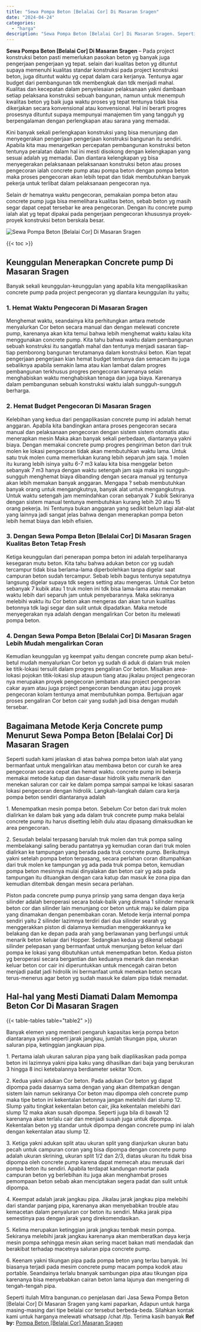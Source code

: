 ```yaml
---
title: "Sewa Pompa Beton [Belalai Cor] Di Masaran Sragen"
date: "2024-04-24"
categories: 
  - "harga"
description: "Sewa Pompa Beton [Belalai Cor] Di Masaran Sragen. Seperti itulah Mitra bangunan.co penjelasan dari Jasa Sewa Pompa Beton [Belalai Cor] Di Masaran Sragen ya..."
---
```


**Sewa Pompa Beton \[Belalai Cor\] Di Masaran Sragen** – Pada project konstruksi beton pasti memerlukan pasokan beton yg banyak juga pengerjaan pengerjaan yg tepat. selain dari kualitas beton yg dituntut supaya memenuhi kualitas standar konstruksi pada project konstruksi beton, juga dituntut waktu yg cepat dalam cara kerjanya. Tentunya agar budget dari pembangunan tdk membengkak dan tdk menjadi mahal. Kualitas dan kecepatan dalam penyelesaian pelaksanaan yakni dambaan setiap pelaksana konstruksi sebuah bangunan, namun untuk menempuh kwalitas beton yg baik juga waktu proses yg tepat tentunya tidak bisa dikerjakan secara konvensional atau konvensional. Hal ini berarti progres prosesnya dituntut supaya mempunyai manajemen tim yang tangguh yg berpengalaman dengan perlengkapan atau sarana yang memadai.

Kini banyak sekali perlengkapan konstruksi yang bisa menunjang dan menyegerakan pengerjaan pengerjaan konstruksi bangunan itu sendiri. Apabila kita mau menargetkan percepatan pembangunan konstruksi beton tentunya peralatan dalam hal ini mesti disokong dengan kelengkapan yang sesuai adalah yg memadai. Dan diantara kelengkapan yg bisa menyegerakan pelaksanaan pelaksanaan konstruksi beton atau proses pengecoran ialah concrete pump atau pompa beton dengan pompa beton maka proses pengecoran akan lebih tepat dan tidak membutuhkan banyak pekerja untuk terlibat dalam pelaksanaan pengecoran nya.

Selain dr hematnya waktu pengecoran, pemakaian pompa beton atau concrete pump juga bisa memelihara kualitas beton, sebab beton yg masih segar dapat cepat tersebar ke area pengecoran. Dengan itu concrete pump ialah alat yg tepat dipakai pada pengerjaan pengecoran khususnya proyek-proyek konstruksi beton berskala besar.

![Sewa Pompa Beton [Belalai Cor] Di Masaran Sragen](/images/sewa-concrete-pump-03.png)

{{< toc >}}

## Keunggulan Menerapkan Concrete pump Di Masaran Sragen

Banyak sekali keunggulan-keunggulan yang apabila kita mengaplikasikan concrete pump pada project pengecoran yg diantara keunggulan itu yaitu;

### 1\. Hemat Waktu Pengecoran Di Masaran Sragen

Menghemat waktu, seandainya kita perhitungkan antara metode menyalurkan Cor beton secara manual dan dengan melewati concrete pump, karenanya akan kita temui bahwa lebih menghemat waktu kalau kita menggunakan concrete pump. Kita tahu bahwa waktu dalam pembangunan sebuah konstruksi itu sangatlah mahal dan tentunya menjadi sasaran tiap-tiap pemborong bangunan terutamanya dalam konstruksi beton. Kian tepat pengerjaan pengerjaan kian hemat budget tentunya dan semacam itu juga sebaliknya apabila semakin lama atau kian lambat dalam progres pembangunan terkhusus progres pengecoran karenanya selain menghabiskan waktu menghabiskan tenaga dan juga biaya. Karenanya dalam pembangunan sebuah konstruksi waktu ialah sungguh-sungguh berharga.

### 2\. Hemat Budget Pengecoran Di Masaran Sragen

Kelebihan yang kedua dari pengaplikasian concrete pump ini adalah hemat anggaran. Apabila kita bandingkan antara proses pengecoran secara manual dan pelaksanaan pengecoran dengan sistem sistem otomatis atau menerapkan mesin Maka akan banyak sekali perbedaan, diantaranya yakni biaya. Dengan memakai concrete pump progres pengiriman beton dari truk molen ke lokasi pengecoran tidak akan membutuhkan waktu lama. Untuk satu truk molen cuma memerlukan kurang lebih separuh jam saja. 1 molen itu kurang lebih isinya yaitu 6-7 m3 kalau kita bisa menggelar beton sebanyak 7 m3 hanya dengan waktu setengah jam saja maka ini sungguh-sungguh menghemat biaya dibanding dengan secara manual yg tentunya akan lebih memakan banyak anggaran. Mengapa ? sebab membutuhkan banyak orang untuk mengangkutnya, banyak alat untuk mengangkutnya. Untuk waktu setengah jam memindahkan coran sebanyak 7 kubik Sekiranya dengan sistem manual tentunya membutuhkan kurang lebih 20 atau 15 orang pekerja. Ini Tentunya bukan anggaran yang sedikit belum lagi alat-alat yang lainnya jadi sangat jelas bahwa dengan menerapkan pompa beton lebih hemat biaya dan lebih efisien.

### 3\. Dengan Sewa Pompa Beton \[Belalai Cor\] Di Masaran Sragen Kualitas Beton Tetap Fresh

Ketiga keunggulan dari penerapan pompa beton ini adalah terpeliharanya kesegaran mutu beton. Kita tahu bahwa adukan beton cor yg sudah tercampur tidak bisa berlama-lama diperbolehkan tanpa digelar saat campuran beton sudah tercampur. Sebab lebih bagus tentunya sepatutnya langsung digelar supaya tdk segera setting atau mengeras. Untuk Cor beton sebanyak 7 kubik atau 1 truk molen ini tdk bisa lama-lama atau memakan waktu lebih dari separuh jam untuk penyebarannya. Maka sekiranya melebihi waktu itu Cor beton akan mengeras dan akan turun kualitas betonnya tdk lagi segar dan sulit untuk dipadatkan. Maka metode menyegerakan nya adalah dengan mengalirkan Cor beton itu melewati pompa beton.

### 4\. Dengan Sewa Pompa Beton \[Belalai Cor\] Di Masaran Sragen Lebih Mudah mengalirkan Coran

Kemudian keunggulan yg keempat yaitu dengan concrete pump akan betul-betul mudah menyalurkan Cor beton yg sudah di aduk di dalam truk molen ke titik-lokasi tersulit dalam progres pengaliran Cor beton. Misalkan area-lokasi pojokan titik-lokasi slup ataupun tiang atau jikalau project pengecoran nya merupakan proyek pengecoran jembatan atau project pengecoran cakar ayam atau juga project pengecoran bendungan atau juga proyek pengecoran kolam tentunya amat membutuhkan pompa. Bertujuan agar proses pengaliran Cor beton cair yang sudah jadi bisa dengan mudah tersebar.

## Bagaimana Metode Kerja Concrete pump Menurut Sewa Pompa Beton \[Belalai Cor\] Di Masaran Sragen

Seperti sudah kami jelaskan di atas bahwa pompa beton ialah alat yang bermanfaat untuk mengalirkan atau membawa beton cor curah ke area pengecoran secara cepat dan hemat waktu. concrete pump ini bekerja memakai metode katup dan dasar-dasar hidrolik yaitu menarik dan menekan saluran cor cair ke dalam pompa sampai sampai ke lokasi sasaran lokasi pengecoran dengan hidrolik. Langkah-langkah dalam cara kerja pompa beton sendiri diantaranya adalah

1\. Menempatkan mesin pompa beton. Sebelum Cor beton dari truk molen dialirkan ke dalam bak yang ada dalam truk concrete pump maka belalai concrete pump itu harus disetting lebih dulu atau dipasang dimaksudkan ke area pengecoran.

2\. Sesudah belalai terpasang barulah truk molen dan truk pompa saling membelakangi saling beradu pantatnya yg kemudian coran dari truk molen dialirkan ke tampungan yang berada pada truk concrete pump. Berikutnya yakni setelah pompa beton terpasang, secara perlahan coran ditumpahkan dari truk molen ke tampungan yg ada pada truk pompa beton, kemudian pompa beton mesinnya mulai dinyalakan dan beton cair yg ada pada tampungan itu dituangkan dengan cara katup dan masuk ke zona pipa dan kemudian ditembak dengan mesin secara perlahan.

Piston pada concrete pump punya prinsip yang sama dengan daya kerja silinder adalah beroperasi secara bolak-balik yang dimana 1 silinder menarik beton cor dan silinder lain menunjang cor beton untuk maju ke dalam pipa yang dinamakan dengan penembakan coran. Metode kerja internal pompa sendiri yaitu 2 silinder lazimnya terdiri dari dua silinder searah yg menggerakkan piston di dalamnya kemudian menggerakkannya ke belakang dan ke depan pada arah yang berlawanan yang berfungsi untuk menarik beton keluar dari Hopper. Sedangkan kedua yg dikenal sebagai silinder pelepasan yang bermanfaat untuk menunjang beton keluar dari pompa ke lokasi yang dibutuhkan untuk menempatkan beton. Kedua piston yg beroperasi secara bergantian dan keduanya menarik dan menekan keluar beton cor cair ini diperuntukkan untuk mencegah cairan beton menjadi padat jadi hidrolik ini bermanfaat untuk menekan beton secara terus-menerus agar beton yg sudah masuk ke dalam pipa tidak memadat.

## Hal-hal yang Mesti Diamati Dalam Memompa Beton Cor Di Masaran Sragen

{{< table-tables table="table2" >}}

Banyak elemen yang memberi pengaruh kapasitas kerja pompa beton diantaranya yakni seperti jarak jangkau, jumlah tikungan pipa, ukuran saluran pipa, ketinggian jangkauan pipa.

1\. Pertama ialah ukuran saluran pipa yang baik diaplikasikan pada pompa beton ini lazimnya yakni pipa kaku yang dihasilkan dari baja yang berukuran 3 hingga 8 inci ketebalannya berdiameter sekitar 10cm.

2\. Kedua yakni adukan Cor beton. Pada adukan Cor beton yg dapat dipompa pada dasarnya sama dengan yang akan ditempatkan dengan sistem lain namun sekiranya Cor beton mau dipompa oleh concrete pump maka tipe beton ini kekentalan betonnya jangan melebihi dari slump 12. Slump yaitu tingkat kekentalan beton cair, jika kekentalan melebihi dari slump 12 maka akan susah dipompa. Seperti juga bila di bawah 12 karenanya akan terlalu cair dan menjadi susah juga untuk dipompa. Kekentalan beton yg standar untuk dipompa dengan concrete pump ini ialah dengan kekentalan atau slump 12.

3\. Ketiga yakni adukan split atau ukuran split yang dianjurkan ukuran batu pecah untuk campuran coran yang bisa dipompa dengan concrete pump adalah ukuran skrining, ukuran split 1/2 dan 2/3, diatas ukuran itu tidak bisa dipompa oleh concrete pump karena dapat memecah atau merusak dari pompa beton itu sendiri. Apabila terdapat kandungan mortar pada campuran beton yg berlebihan itu juga akan menghambat proses pemompaan beton sebab akan menciptakan segera padat dan sulit untuk dipompa.

4\. Keempat adalah jarak jangkau pipa. Jikalau jarak jangkau pipa melebihi dari standar panjang pipa, karenanya akan menyebabkan trouble atau kemacetan dalam penyaluran cor beton itu sendiri. Maka jarak pipa semestinya pas dengan jarak yang direkomendasikan.

5\. Kelima merupakan ketinggian jarak jangkau tembak mesin pompa. Sekiranya melebihi jarak jangkau karenanya akan memberatkan daya kerja mesin pompa sehingga mesin akan sering macet bakan mati mendadak dan berakibat terhadap macetnya saluran pipa concrete pump.

6\. Keenam yakni tikungan pipa pada pompa beton yang terlau banyak. Ini biasanya terjadi pada mesim concrete pump macam pompa kodok atau portable. Seandainya terlalu bnanyak sambungan pipa atau tikungan pipa karenanya bisa menyebabkan cairan beton lama lajunya dan mengering di tengah-tengah pipa.

Seperti itulah Mitra bangunan.co penjelasan dari Jasa Sewa Pompa Beton \[Belalai Cor\] Di Masaran Sragen yang kami paparkan, Adapun untuk harga masing-masing dari tipe belalai cor tersebut berbeda-beda. Silahkan kontak kami untuk harganya melewati whatsapp /chat /tlp. Terima kasih banyak
**Ref by:** [Pompa Beton [Belalai Cor] Masaran Sragen](https://id.wikipedia.org/wiki/Pompa)
